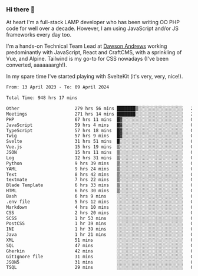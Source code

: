 ### Hi there 👋

<!--
**JamesNock/JamesNock** is a ✨ _special_ ✨ repository because its `README.md` (this file) appears on your GitHub profile.

Here are some ideas to get you started:

- 🔭 I’m currently working on ...
- 🌱 I’m currently learning ...
- 👯 I’m looking to collaborate on ...
- 🤔 I’m looking for help with ...
- 💬 Ask me about ...
- 📫 How to reach me: ...
- 😄 Pronouns: ...
- ⚡ Fun fact: ...
-->
At heart I'm a full-stack LAMP developer who has been writing OO PHP code for well over a decade. However, I am using JavaScript and/or JS frameworks every day too.

I'm a hands-on Technical Team Lead at [Dawson Andrews](https://www.dawsonandrews.com/) working predominantly with JavaScript, React and CraftCMS, with a sprinkling of Vue, and Alpine. Tailwind is my go-to for CSS nowadays (I've been converted, aaaaaaargh!).

In my spare time I've started playing with SvelteKit (it's very, very, nice!).

<!--START_SECTION:waka-->

```txt
From: 13 April 2023 - To: 09 April 2024

Total Time: 948 hrs 17 mins

Other                     279 hrs 56 mins ███████▒░░░░░░░░░░░░░░░░░   29.53 %
Meetings                  271 hrs 14 mins ███████░░░░░░░░░░░░░░░░░░   28.61 %
PHP                       67 hrs 11 mins  █▓░░░░░░░░░░░░░░░░░░░░░░░   07.09 %
JavaScript                59 hrs 4 mins   █▓░░░░░░░░░░░░░░░░░░░░░░░   06.23 %
TypeScript                57 hrs 18 mins  █▓░░░░░░░░░░░░░░░░░░░░░░░   06.04 %
Twig                      57 hrs 9 mins   █▓░░░░░░░░░░░░░░░░░░░░░░░   06.03 %
Svelte                    31 hrs 51 mins  █░░░░░░░░░░░░░░░░░░░░░░░░   03.36 %
Vue.js                    15 hrs 19 mins  ▒░░░░░░░░░░░░░░░░░░░░░░░░   01.62 %
JSON                      15 hrs 11 mins  ▒░░░░░░░░░░░░░░░░░░░░░░░░   01.60 %
Log                       12 hrs 31 mins  ▒░░░░░░░░░░░░░░░░░░░░░░░░   01.32 %
Python                    9 hrs 39 mins   ▒░░░░░░░░░░░░░░░░░░░░░░░░   01.02 %
YAML                      9 hrs 24 mins   ▒░░░░░░░░░░░░░░░░░░░░░░░░   00.99 %
Text                      8 hrs 42 mins   ▒░░░░░░░░░░░░░░░░░░░░░░░░   00.92 %
textmate                  7 hrs 22 mins   ▒░░░░░░░░░░░░░░░░░░░░░░░░   00.78 %
Blade Template            6 hrs 33 mins   ▒░░░░░░░░░░░░░░░░░░░░░░░░   00.69 %
HTML                      6 hrs 30 mins   ▒░░░░░░░░░░░░░░░░░░░░░░░░   00.69 %
Bash                      6 hrs 9 mins    ░░░░░░░░░░░░░░░░░░░░░░░░░   00.65 %
.env file                 5 hrs 12 mins   ░░░░░░░░░░░░░░░░░░░░░░░░░   00.55 %
Markdown                  4 hrs 10 mins   ░░░░░░░░░░░░░░░░░░░░░░░░░   00.44 %
CSS                       2 hrs 20 mins   ░░░░░░░░░░░░░░░░░░░░░░░░░   00.25 %
SCSS                      1 hr 53 mins    ░░░░░░░░░░░░░░░░░░░░░░░░░   00.20 %
PostCSS                   1 hr 39 mins    ░░░░░░░░░░░░░░░░░░░░░░░░░   00.18 %
INI                       1 hr 39 mins    ░░░░░░░░░░░░░░░░░░░░░░░░░   00.17 %
Java                      1 hr 21 mins    ░░░░░░░░░░░░░░░░░░░░░░░░░   00.14 %
XML                       51 mins         ░░░░░░░░░░░░░░░░░░░░░░░░░   00.09 %
SQL                       47 mins         ░░░░░░░░░░░░░░░░░░░░░░░░░   00.08 %
Gherkin                   42 mins         ░░░░░░░░░░░░░░░░░░░░░░░░░   00.07 %
GitIgnore file            31 mins         ░░░░░░░░░░░░░░░░░░░░░░░░░   00.06 %
JSON5                     31 mins         ░░░░░░░░░░░░░░░░░░░░░░░░░   00.06 %
TSQL                      29 mins         ░░░░░░░░░░░░░░░░░░░░░░░░░   00.05 %
```

<!--END_SECTION:waka-->
